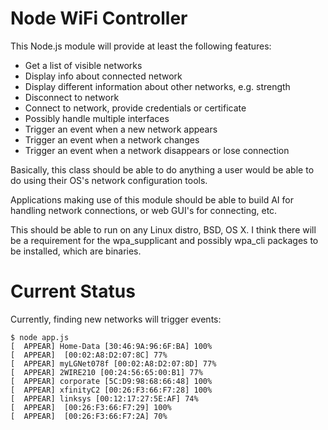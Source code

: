 Node WiFi Controller
===

This Node.js module will provide at least the following features:

* Get a list of visible networks
* Display info about connected network
* Display different information about other networks, e.g. strength
* Disconnect to network
* Connect to network, provide credentials or certificate
* Possibly handle multiple interfaces
* Trigger an event when a new network appears
* Trigger an event when a network changes
* Trigger an event when a network disappears or lose connection

Basically, this class should be able to do anything a user would be
able to do using their OS's network configuration tools.

Applications making use of this module should be able to build AI for
handling network connections, or web GUI's for connecting, etc.

This should be able to run on any Linux distro, BSD, OS X. I think there
will be a requirement for the wpa_supplicant and possibly wpa_cli packages
to be installed, which are binaries.

Current Status
=

Currently, finding new networks will trigger events:

    $ node app.js 
    [  APPEAR] Home-Data [30:46:9A:96:6F:BA] 100%
    [  APPEAR]  [00:02:A8:D2:07:8C] 77%
    [  APPEAR] myLGNet078f [00:02:A8:D2:07:8D] 77%
    [  APPEAR] 2WIRE210 [00:24:56:65:00:B1] 77%
    [  APPEAR] corporate [5C:D9:98:68:66:48] 100%
    [  APPEAR] xfinityC2 [00:26:F3:66:F7:28] 100%
    [  APPEAR] linksys [00:12:17:27:5E:AF] 74%
    [  APPEAR]  [00:26:F3:66:F7:29] 100%
    [  APPEAR]  [00:26:F3:66:F7:2A] 70%
